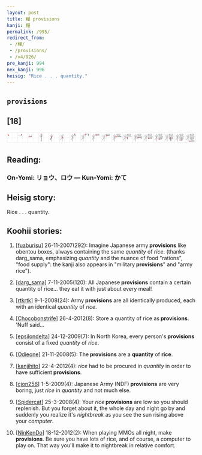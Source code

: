 ```yaml
---
layout: post
title: 糧 provisions
kanji: 糧
permalink: /995/
redirect_from:
 - /糧/
 - /provisions/
 - /v4/926/
pre_kanji: 994
nex_kanji: 996
heisig: "Rice . . . quantity."
---
```


## `provisions`

## [18]

<div class="stroke"><img src="../images/E7B3A7.png" /></div>

## Reading:

### On-Yomi: リョウ、ロウ &mdash; Kun-Yomi: かて

## Heisig story:

Rice . . . quantity.

## Koohii stories:

1) [<a href="http://kanji.koohii.com/profile/fuaburisu">fuaburisu</a>] 26-11-2007(292): Imagine Japanese army<strong> provisions</strong> like obentou boxes, always containing the same <em>quantity</em> of <em>rice</em>. (thanks darg_sama, emphasizing <em>quantity</em> and the nuance of food &quot;rations&quot;, &quot;food supply&quot;: the kanji also appears in &quot;military<strong> provisions</strong>&quot; and &quot;army rice&quot;).

2) [<a href="http://kanji.koohii.com/profile/darg_sama">darg_sama</a>] 7-11-2005(120): All Japanese<strong> provisions</strong> contain a certain quantity of rice... they eat it with just about every meal!

3) [<a href="http://kanji.koohii.com/profile/rtkrtk">rtkrtk</a>] 9-1-2008(24): Army<strong> provisions</strong> are all identically produced, each with an identical <em>quantity</em> of <em>rice</em>.

4) [<a href="http://kanji.koohii.com/profile/Chocobonstrife">Chocobonstrife</a>] 26-4-2012(8): Store a quantity of rice as<strong> provisions</strong>. &#039;Nuff said...

5) [<a href="http://kanji.koohii.com/profile/epsilondelta">epsilondelta</a>] 24-12-2009(7): In North Korea, every person&#039;s<strong> provisions</strong> consist of a fixed <em>quantity</em> of <em>rice</em>.

6) [<a href="http://kanji.koohii.com/profile/Odieone">Odieone</a>] 21-11-2008(5): The<strong> provisions</strong> are a <strong>quantity</strong> of <strong>rice</strong>.

7) [<a href="http://kanji.koohii.com/profile/kanjihito">kanjihito</a>] 22-4-2012(4): <em>rice</em> had to be procured in <em>quantity</em> in order to have sufficient<strong> provisions</strong>.

8) [<a href="http://kanji.koohii.com/profile/cjon256">cjon256</a>] 1-5-2009(4): Japanese Army (NDF)<strong> provisions</strong> are very boring, just <em>rice</em> in <em>quantity</em> and not much else.

9) [<a href="http://kanji.koohii.com/profile/Spidercat">Spidercat</a>] 25-3-2008(4): Your <em>rice</em><strong> provisions</strong> are low so you should replenish. But you forget about it, the whole day and night go by and suddenly you realize it&#039;s <em>nightbreak</em> as you see the sun rising above your <em>computer</em>.

10) [<a href="http://kanji.koohii.com/profile/NinKenDo">NinKenDo</a>] 18-12-2012(2): When playing MMOs all night, make<strong> provisions</strong>. Be sure you have lots of rice, and of course, a computer to play on. That way you&#039;ll make it to nightbreak in relative comfort.
